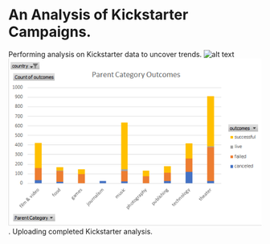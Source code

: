 # An Analysis of Kickstarter Campaigns.
Performing analysis on Kickstarter data to uncover trends.
![alt text](https://eco-business.imgix.net/uploads/ebmedia/fileuploads/wp_uploads/2012/10/water_lg.jpg?fit=crop&h=960&ixlib=django-1.2.0&w=1440)
![Parent_Category_Outcomes_Chart.png](Parent_Category_Outcomes_Chart.png).
Uploading completed Kickstarter analysis.

